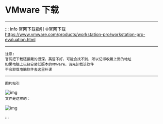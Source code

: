 # VMware 下载

---

::: info  官网下载指引
:globe_with_meridians:官网下载  
https://www.vmware.com/products/workstation-pro/workstation-pro-evaluation.html  

---
`注意:`  
`官网把下载链接藏的很深，英语不好，可能会找不到，所以记得收藏上面的地址`  
`如果电脑上已经安装低版本的VMware，请先卸载该软件`  
`不会卸载电脑软件去这里补课`  

---
`图片指引`

![img](/notesPic/202401191108.png)  
`文件是这样的`：  

![img](/notesPic/202401191112.png)

:::


<!-- <script setup>
    // import { ref } from "vue";
    let ip = ''
<script> -->